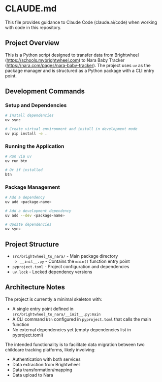 # CLAUDE.md

This file provides guidance to Claude Code (claude.ai/code) when working with code in this repository.

## Project Overview

This is a Python script designed to transfer data from Brightwheel (https://schools.mybrightwheel.com) to Nara Baby Tracker (https://nara.com/pages/nara-baby-tracker). The project uses `uv` as the package manager and is structured as a Python package with a CLI entry point.

## Development Commands

### Setup and Dependencies
```bash
# Install dependencies
uv sync

# Create virtual environment and install in development mode
uv pip install -e .
```

### Running the Application
```bash
# Run via uv
uv run btn

# Or if installed
btn
```

### Package Management
```bash
# Add a dependency
uv add <package-name>

# Add a development dependency
uv add --dev <package-name>

# Update dependencies
uv sync
```

## Project Structure

- `src/brightwheel_to_nara/` - Main package directory
  - `__init__.py` - Contains the `main()` function entry point
- `pyproject.toml` - Project configuration and dependencies
- `uv.lock` - Locked dependency versions

## Architecture Notes

The project is currently a minimal skeleton with:
- A single entry point defined in `src/brightwheel_to_nara/__init__.py:main`
- A CLI command `btn` configured in `pyproject.toml` that calls the main function
- No external dependencies yet (empty dependencies list in pyproject.toml)

The intended functionality is to facilitate data migration between two childcare tracking platforms, likely involving:
- Authentication with both services
- Data extraction from Brightwheel
- Data transformation/mapping
- Data upload to Nara